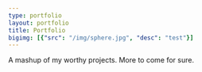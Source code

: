 ```yaml
---
type: portfolio
layout: portfolio
title: Portfolio
bigimg: [{"src": "/img/sphere.jpg", "desc": "test"}]
---
```


A mashup of my worthy projects. More to come for sure.